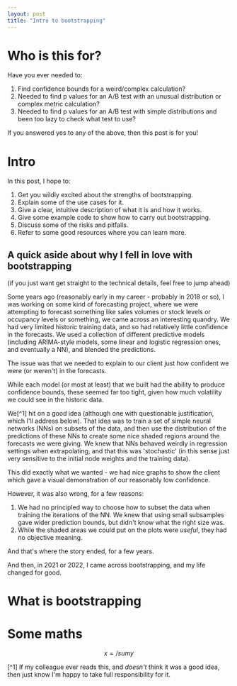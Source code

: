 ```yaml
---
layout: post
title: "Intro to bootstrapping"
---
```


# Who is this for?

Have you ever needed to:
1. Find confidence bounds for a weird/complex calculation?
1. Needed to find p values for an A/B test with an unusual distribution or complex metric calculation?
1. Needed to find p values for an A/B test with simple distributions and been too lazy to check what test to use?


If you answered yes to any of the above, then this post is for you!

# Intro

In this post, I hope to:
1. Get you wildly excited about the strengths of bootstrapping.
1. Explain some of the use cases for it.
1. Give a clear, intuitive description of what it is and how it works.
1. Give some example code to show how to carry out bootstrapping.
1. Discuss some of the risks and pitfalls.
1. Refer to some good resources where you can learn more.


## A quick aside about why I fell in love with bootstrapping

(if you just want get straight to the technical details, feel free to jump ahead)

Some years ago (reasonably early in my career - probably in 2018 or so), I was working on some kind of forecasting project, where we were attempting to forecast something like sales volumes or stock levels or occupancy levels or something, we came across an interesting quandry. We had very limited historic training data, and so had relatively little confidence in the forecasts. We used a collection of different predictive models (including ARIMA-style models, some linear and logistic regression ones, and eventually a NN), and blended the predictions.

The issue was that we needed to explain to our client just how confident we were (or weren't) in the forecasts.

While each model (or most at least) that we built had the ability to produce confidence bounds, these seemed far too tight, given how much volatility we could see in the historic data.

We[^1] hit on a good idea (although one with questionable justification, which I'll address below). That idea was to train a set of simple neural networks (NNs) on subsets of the data, and then use the distribution of the predictions of these NNs to create some nice shaded regions around the forecasts we were giving. We knew that NNs behaved weirdly in regression settings when extrapolating, and that this was 'stochastic' (in this sense just very sensitive to the initial node weights and the training data).

This did exactly what we wanted - we had nice graphs to show the client which gave a visual demonstration of our reasonably low confidence.

However, it was also wrong, for a few reasons:
1. We had no principled way to choose how to subset the data when training the iterations of the NN. We knew that using small subsamples gave wider prediction bounds, but didn't know what the right size was.
1. While the shaded areas we could put on the plots were *useful*, they had no objective meaning.

And that's where the story ended, for a few years.

And then, in 2021 or 2022, I came across bootstrapping, and my life changed for good.


# What is bootstrapping


# Some maths
$$ x = /sum{y} $$

[^1] If my colleague ever reads this, and *doesn't* think it was a good idea, then just know I'm happy to take full responsibility for it.